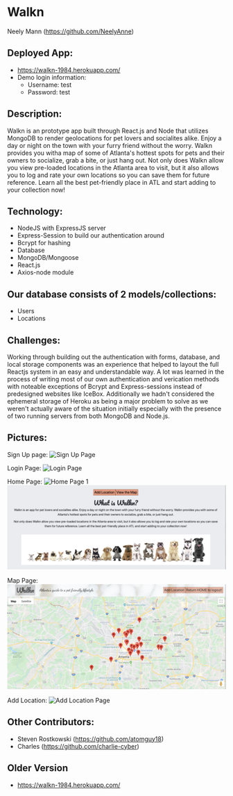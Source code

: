 # **Walkn**
Neely Mann (https://github.com/NeelyAnne)

## **Deployed App:**

- https://walkn-1984.herokuapp.com/
- Demo login information:
  - Username: test
  - Password: test

## **Description:**

Walkn is an prototype app built through React.js and Node that utilizes MongoDB to render geolocations for pet lovers and socialites alike. Enjoy a day or night on the town with your furry friend without the worry. Walkn provides you witha map of some of Atlanta's hottest spots for pets and their owners to socialize, grab a bite, or just hang out. Not only does Walkn allow you view pre-loaded locations in the Atlanta area to visit, but it also allows you to log and rate your own locations so
you can save them for future reference. Learn all the best pet-friendly place in ATL and start adding to your collection now!

## **Technology:**

- NodeJS with ExpressJS server
- Express-Session to build our authentication around
- Bcrypt for hashing
- Database
- MongoDB/Mongoose
- React.js
- Axios-node module

## **Our database consists of 2 models/collections:**

- Users
- Locations

## **Challenges:**

Working through building out the authentication with forms, database, and local storage components was an experience that helped to layout the full Reactjs system in an easy and understandable way. A lot was learned in the process of writing most of our own authentication and verication methods with noteable exceptions of Bcrypt and Express-sessions instead of predesigned websites like IceBox. Additionally we hadn't considered the ephemeral storage of Heroku as being a major problem to solve as we weren't actually aware of the situation initially especially with the presence of two running servers from both MongoDB and Node.js.

## **Pictures:**

Sign Up page:
![Sign Up Page](/images/signup.png)

Login Page:
![Login Page](/images/login.png)

Home Page:
![Home Page 1](/images/home1.png)
![Home Page 2](/images/home2.png)

Map Page:
![Map Page](/images/map.png)

Add Location:
![Add Location Page](/images/addlocation.png)

## **Other Contributors:**

- Steven Rostkowski (https://github.com/atomguy18)
- Charles (https://github.com/charlie-cyber)

## **Older Version**
- https://walkn-1984.herokuapp.com/

